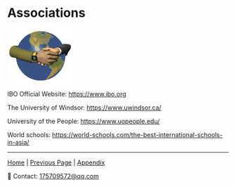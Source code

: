 # Associations

<img src="association s.gif" align="center"/>

IBO Official Website: <https://www.ibo.org>

The University of Windsor: <https://www.uwindsor.ca/>

University of the People: <https://www.uopeople.edu/>

World schools: <https://world-schools.com/the-best-international-schools-in-asia/>

---

 [Home](./README.md) | [Previous Page](./honors) | [Appendix](./appendix.md)

 📧 Contact:
<175709572@qq.com>